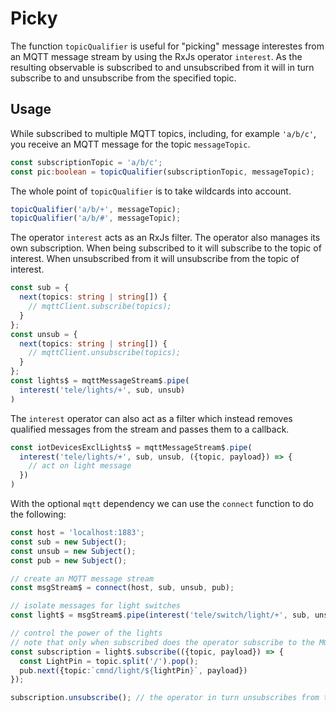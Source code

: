# Picky

The function `topicQualifier` is useful for "picking" message interestes from an MQTT message stream by using the RxJs operator `interest`. As the resulting observable is subscribed to and unsubscribed from it will in turn subscribe to and unsubscribe from the specified topic.

## Usage

While subscribed to multiple MQTT topics, including, for example `'a/b/c'`, you receive an MQTT message for the topic `messageTopic`. 

```ts
const subscriptionTopic = 'a/b/c';
const pic:boolean = topicQualifier(subscriptionTopic, messageTopic);
```

The whole point of `topicQualifier` is to take wildcards into account.

```js
topicQualifier('a/b/+', messageTopic);
topicQualifier('a/b/#', messageTopic);
```

The operator `interest` acts as an RxJs filter. The operator also manages its own subscription. When being subscribed to it will subscribe to the topic of interest. When unsubscribed from it will unsubscribe from the topic of interest.

```ts
const sub = {
  next(topics: string | string[]) {
    // mqttClient.subscribe(topics);
  }
};
const unsub = {
  next(topics: string | string[]) {
    // mqttClient.unsubscribe(topics);
  }
};
const lights$ = mqttMessageStream$.pipe(
  interest('tele/lights/+', sub, unsub)
)
```

The `interest` operator can also act as a filter which instead removes qualified messages from the stream and passes them to a callback.

```ts
const iotDevicesExclLights$ = mqttMessageStream$.pipe(
  interest('tele/lights/+', sub, unsub, ({topic, payload}) => {
    // act on light message
  })
)
```

With the optional `mqtt` dependency we can use the `connect` function to do the following:

```ts
const host = 'localhost:1883';
const sub = new Subject();
const unsub = new Subject();
const pub = new Subject();

// create an MQTT message stream
const msgStream$ = connect(host, sub, unsub, pub);

// isolate messages for light switches
const light$ = msgStream$.pipe(interest('tele/switch/light/+', sub, unsub));

// control the power of the lights
// note that only when subscribed does the operator subscribe to the MQTT topic
const subscription = light$.subscribe(({topic, payload}) => {
  const LightPin = topic.split('/').pop();
  pub.next({topic:`cmnd/light/${lightPin}`, payload})
});

subscription.unsubscribe(); // the operator in turn unsubscribes from the MQTT topic
```